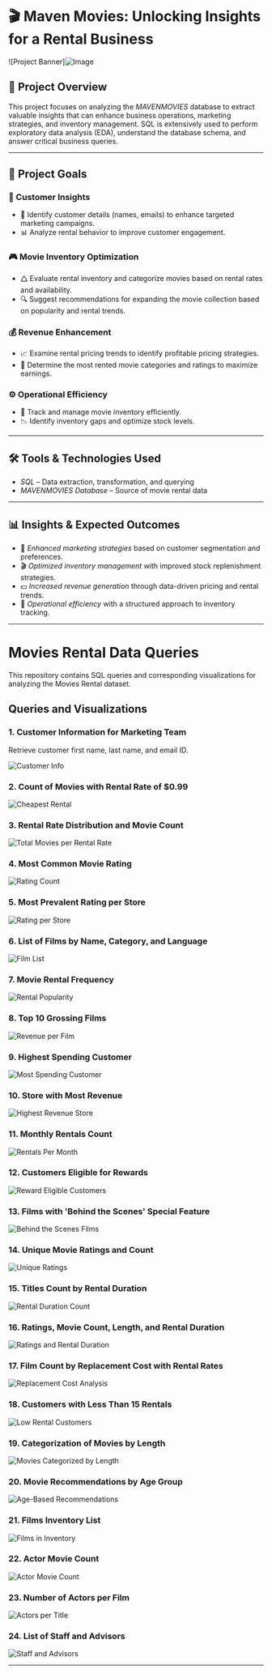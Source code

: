 # 🎬 Maven Movies: Unlocking Insights for a Rental Business

![Project Banner]![Image](https://github.com/user-attachments/assets/17ddf060-c50e-43e6-827b-7d4893ee8e44)

## 📌 Project Overview
This project focuses on analyzing the *MAVENMOVIES* database to extract valuable insights that can enhance business operations, marketing strategies, and inventory management. SQL is extensively used to perform exploratory data analysis (EDA), understand the database schema, and answer critical business queries.


---

## 🎯 Project Goals

### 🛒 Customer Insights

- 📌 Identify customer details (names, emails) to enhance targeted marketing campaigns.
- 📊 Analyze rental behavior to improve customer engagement.

### 🎮 Movie Inventory Optimization

- 🛆 Evaluate rental inventory and categorize movies based on rental rates and availability.
- 🔍 Suggest recommendations for expanding the movie collection based on popularity and rental trends.

### 💰 Revenue Enhancement

- 📈 Examine rental pricing trends to identify profitable pricing strategies.
- 🎥 Determine the most rented movie categories and ratings to maximize earnings.

### ⚙️ Operational Efficiency

- 📌 Track and manage movie inventory efficiently.
- 📉 Identify inventory gaps and optimize stock levels.

---

## 🛠️ Tools & Technologies Used
- *SQL* – Data extraction, transformation, and querying
- *MAVENMOVIES Database* – Source of movie rental data

---

## 📊 Insights & Expected Outcomes
- 📢 *Enhanced marketing strategies* based on customer segmentation and preferences.
- 🎬 *Optimized inventory management* with improved stock replenishment strategies.
- 💵 *Increased revenue generation* through data-driven pricing and rental trends.
- 📌 *Operational efficiency* with a structured approach to inventory tracking.

---

# Movies Rental Data Queries

This repository contains SQL queries and corresponding visualizations for analyzing the Movies Rental dataset.

## Queries and Visualizations

### 1. Customer Information for Marketing Team
Retrieve customer first name, last name, and email ID.

![Customer Info](https://github.com/Balaji5353/Maven_Movies_Rental_DA/blob/main/code_output/Customer_Details.png)

### 2. Count of Movies with Rental Rate of $0.99
![Cheapest Rental](https://github.com/Balaji5353/Maven_Movies_Rental_DA/blob/main/code_output/Rental_rate_0.99%24.png)

### 3. Rental Rate Distribution and Movie Count
![Total Movies per Rental Rate](https://github.com/Balaji5353/Maven_Movies_Rental_DA/blob/main/code_output/TOTAL_NUMBER_OF_MOVIES.png)

### 4. Most Common Movie Rating
![Rating Count](https://github.com/Balaji5353/Maven_Movies_Rental_DA/blob/main/code_output/RATING_WISE_COUNT.png)

### 5. Most Prevalent Rating per Store
![Rating per Store](https://github.com/Balaji5353/Maven_Movies_Rental_DA/blob/main/code_output/TOTAL_FILMS.png)

### 6. List of Films by Name, Category, and Language
![Film List](https://github.com/Balaji5353/Maven_Movies_Rental_DA/blob/main/code_output/CATEGORY_NAME.png)

### 7. Movie Rental Frequency
![Rental Popularity](https://github.com/Balaji5353/Maven_Movies_Rental_DA/blob/main/code_output/POPULARITY.png)

### 8. Top 10 Grossing Films
![Revenue per Film](https://github.com/Balaji5353/Maven_Movies_Rental_DA/blob/main/code_output/REVENUE_PER_MOVIE.png)

### 9. Highest Spending Customer
![Most Spending Customer](https://github.com/Balaji5353/Maven_Movies_Rental_DA/blob/main/code_output/MOST_SPENDING_CUSTOMER.png)

### 10. Store with Most Revenue
![Highest Revenue Store](https://github.com/Athu087/Movies_rental/blob/1dfa0affc2a0cd10a1b955543baf23680ec0fcac/images/MOST_REVENUE.png)

### 11. Monthly Rentals Count
![Rentals Per Month](https://github.com/Balaji5353/Maven_Movies_Rental_DA/blob/main/code_output/RENTALS_PER_MONTH.png)

### 12. Customers Eligible for Rewards
![Reward Eligible Customers](https://github.com/Balaji5353/Maven_Movies_Rental_DA/blob/main/code_output/REWARD_VIA_PHONE.png)

### 13. Films with 'Behind the Scenes' Special Feature
![Behind the Scenes Films](https://github.com/Balaji5353/Maven_Movies_Rental_DA/blob/main/code_output/FILMS_WITH_SPECIAL_FEATURES.png)

### 14. Unique Movie Ratings and Count
![Unique Ratings](https://github.com/Balaji5353/Maven_Movies_Rental_DA/blob/main/code_output/RATINGWISE_MOVIES.png)

### 15. Titles Count by Rental Duration
![Rental Duration Count](https://github.com/Balaji5353/Maven_Movies_Rental_DA/blob/main/code_output/RENTAL_DURATIONWISE_MOVIES.png)

### 16. Ratings, Movie Count, Length, and Rental Duration
![Ratings and Rental Duration](https://github.com/Balaji5353/Maven_Movies_Rental_DA/blob/main/code_output/COMPARE_LENGTH.png)

### 17. Film Count by Replacement Cost with Rental Rates
![Replacement Cost Analysis](https://github.com/Balaji5353/Maven_Movies_Rental_DA/blob/main/code_output/RENTAL_VS_REPLACEMENT.png)

### 18. Customers with Less Than 15 Rentals
![Low Rental Customers](https://github.com/Balaji5353/Maven_Movies_Rental_DA/blob/main/code_output/NON_LOYAL_CUSTOMERS.png)


### 19. Categorization of Movies by Length
![Movies Categorized by Length](https://github.com/Balaji5353/Maven_Movies_Rental_DA/blob/main/code_output/RENTAL_DURATIONWISE_MOVIES.png)

### 20. Movie Recommendations by Age Group
![Age-Based Recommendations](https://github.com/Balaji5353/Maven_Movies_Rental_DA/blob/main/code_output/RECOMMENDATION_SYSTEM.png)

### 21. Films Inventory List
![Films in Inventory](https://github.com/Balaji5353/Maven_Movies_Rental_DA/blob/main/code_output/FILM_INVENTORY.png)

### 22. Actor Movie Count
![Actor Movie Count](https://github.com/Balaji5353/Maven_Movies_Rental_DA/blob/main/code_output/ACTORS_NUMBER_OF_FILMS.png)

### 23. Number of Actors per Film
![Actors per Title](https://github.com/Balaji5353/Maven_Movies_Rental_DA/blob/main/code_output/INVESTOR_REQUEST.png)

### 24. List of Staff and Advisors
![Staff and Advisors](https://github.com/Balaji5353/Maven_Movies_Rental_DA/blob/main/code_output/CONFERENCE_LIST.png)

---

